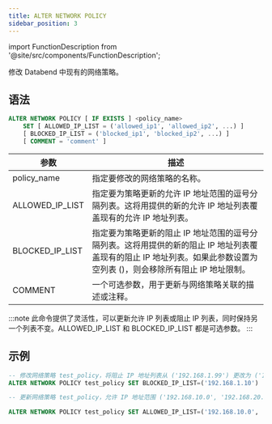 ```yaml
---
title: ALTER NETWORK POLICY
sidebar_position: 3
---
```


import FunctionDescription from '@site/src/components/FunctionDescription';

<FunctionDescription description="引入或更新: v1.2.26"/>

修改 Databend 中现有的网络策略。

## 语法

```sql
ALTER NETWORK POLICY [ IF EXISTS ] <policy_name>
    SET [ ALLOWED_IP_LIST = ('allowed_ip1', 'allowed_ip2', ...) ]
    [ BLOCKED_IP_LIST = ('blocked_ip1', 'blocked_ip2', ...) ]
    [ COMMENT = 'comment' ]
```

| 参数           	| 描述                                                                                                                                                                                                                                                           	|
|----------------	|----------------------------------------------------------------------------------------------------------------------------------------------------------------------------------------------------------------------------------------------------------------	|
| policy_name    	| 指定要修改的网络策略的名称。                                                                                                                                                                                                                                   	|
| ALLOWED_IP_LIST	| 指定要为策略更新的允许 IP 地址范围的逗号分隔列表。这将用提供的新的允许 IP 地址列表覆盖现有的允许 IP 地址列表。                                                                                                                                                 	|
| BLOCKED_IP_LIST	| 指定要为策略更新的阻止 IP 地址范围的逗号分隔列表。这将用提供的新的阻止 IP 地址列表覆盖现有的阻止 IP 地址列表。如果此参数设置为空列表 ()，则会移除所有阻止 IP 地址限制。                                                                                       	|
| COMMENT        	| 一个可选参数，用于更新与网络策略关联的描述或注释。                                                                                                                                                                                                           	|

:::note
此命令提供了灵活性，可以更新允许 IP 列表或阻止 IP 列表，同时保持另一个列表不变。ALLOWED_IP_LIST 和 BLOCKED_IP_LIST 都是可选参数。
:::

## 示例

```sql
-- 修改网络策略 test_policy，将阻止 IP 地址列表从 ('192.168.1.99') 更改为 ('192.168.1.10'):
ALTER NETWORK POLICY test_policy SET BLOCKED_IP_LIST=('192.168.1.10')

-- 更新网络策略 test_policy，允许 IP 地址范围 ('192.168.10.0', '192.168.20.0') 并移除任何阻止 IP 地址限制。同时，将注释更改为 'new comment':

ALTER NETWORK POLICY test_policy SET ALLOWED_IP_LIST=('192.168.10.0', '192.168.20.0') BLOCKED_IP_LIST=() COMMENT='new comment'
```
